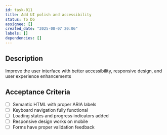```yaml
---
id: task-011
title: Add UI polish and accessibility
status: To Do
assignee: []
created_date: "2025-08-07 20:06"
labels: []
dependencies: []
---
```


## Description

Improve the user interface with better accessibility, responsive design, and user experience enhancements

## Acceptance Criteria

- [ ] Semantic HTML with proper ARIA labels
- [ ] Keyboard navigation fully functional
- [ ] Loading states and progress indicators added
- [ ] Responsive design works on mobile
- [ ] Forms have proper validation feedback
